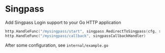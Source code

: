 # Singpass

Add Singpass Login support to your Go HTTP application

```go
http.HandleFunc("/mysingpass/start", singpass.RedirectToSingpass(cfg, singpass.NonceStateToCookie, errHandler))
http.HandleFunc("/mysingpass/callback", singpassCallbackHandler)
```

After some configuration, see `internal/example.go`
